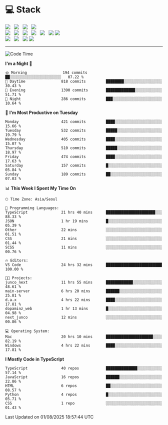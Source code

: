 <h1>💻 Stack</h1>
<div>
 <!-- badge : https://shields.io/ -->
 <!-- icon : https://simpleicons.org/?q=Get -->
 <img src="https://img.shields.io/badge/HTML5-e74c3c?style=flat-square&logo=HTML5&logoColor=white"/> &nbsp 
 <img src="https://img.shields.io/badge/CSS3-0A84FF?style=flat-square&logo=CSS3&logoColor=white"/> &nbsp 
 <img src="https://img.shields.io/badge/JavaScript-FFCD11?style=flat-square&logo=JavaScript&logoColor=white"/> &nbsp 
 <img src="https://img.shields.io/badge/TypeScript-3075C0?style=flat-square&logo=TypeScript&logoColor=white"/>
 <br/>
 <img src="https://img.shields.io/badge/Next-000000?style=flat-square&logo=nextdotjs&logoColor=white"/> &nbsp 
 <img src="https://img.shields.io/badge/React-00BCF6?style=flat-square&logo=React&logoColor=white"/> &nbsp 
 <img src="https://img.shields.io/badge/Redux-764ABC?style=flat-square&logo=Redux&logoColor=white"/> &nbsp
 <img src="https://img.shields.io/badge/Recoil-3578E5?style=flat-square&logo=recoil&logoColor=white"/> &nbsp
 <img src="https://img.shields.io/badge/React-Query-FF4154?style=flat-square&logo=reactquery&logoColor=white"/> &nbsp 
 <img src="https://img.shields.io/badge/styled%2Dcomponents-DB7093?style=flat-square&logo=styled%2Dcomponents&logoColor=white"/>
 <img src="https://img.shields.io/badge/CSS Modules-000000?style=flat-square&logo=CSS Modules&logoColor=white"/> &nbsp 
 <br/>
 <img src="https://img.shields.io/badge/Node-339933?style=flat-square&logo=Node.js&logoColor=white"/> &nbsp 
 <img src="https://img.shields.io/badge/Express-000000?style=flat-square&logo=Express&logoColor=white"/> &nbsp 
 <img src="https://img.shields.io/badge/MongoDB-47A248?style=flat-square&logo=MongoDB&logoColor=white"/>
 <img src="https://img.shields.io/badge/MariaDB-003545?style=flat-square&logo=mariadb&logoColor=white"/>
</div>

<hr>

<!--START_SECTION:waka-->
![Code Time](http://img.shields.io/badge/Code%20Time-2%2C708%20hrs%2046%20mins-blue)

**I'm a Night 🦉** 

```text
🌞 Morning                194 commits         ██░░░░░░░░░░░░░░░░░░░░░░░   07.22 % 
🌆 Daytime                818 commits         ████████░░░░░░░░░░░░░░░░░   30.43 % 
🌃 Evening                1390 commits        █████████████░░░░░░░░░░░░   51.71 % 
🌙 Night                  286 commits         ███░░░░░░░░░░░░░░░░░░░░░░   10.64 % 
```
📅 **I'm Most Productive on Tuesday** 

```text
Monday                   421 commits         ████░░░░░░░░░░░░░░░░░░░░░   15.66 % 
Tuesday                  532 commits         █████░░░░░░░░░░░░░░░░░░░░   19.79 % 
Wednesday                405 commits         ████░░░░░░░░░░░░░░░░░░░░░   15.07 % 
Thursday                 510 commits         █████░░░░░░░░░░░░░░░░░░░░   18.97 % 
Friday                   474 commits         ████░░░░░░░░░░░░░░░░░░░░░   17.63 % 
Saturday                 157 commits         █░░░░░░░░░░░░░░░░░░░░░░░░   05.84 % 
Sunday                   189 commits         ██░░░░░░░░░░░░░░░░░░░░░░░   07.03 % 
```


📊 **This Week I Spent My Time On** 

```text
🕑︎ Time Zone: Asia/Seoul

💬 Programming Languages: 
TypeScript               21 hrs 40 mins      ██████████████████████░░░   88.33 % 
JSON                     1 hr 19 mins        █░░░░░░░░░░░░░░░░░░░░░░░░   05.39 % 
Other                    22 mins             ░░░░░░░░░░░░░░░░░░░░░░░░░   01.51 % 
CSS                      21 mins             ░░░░░░░░░░░░░░░░░░░░░░░░░   01.44 % 
SCSS                     11 mins             ░░░░░░░░░░░░░░░░░░░░░░░░░   00.76 % 

🔥 Editors: 
VS Code                  24 hrs 32 mins      █████████████████████████   100.00 % 

🐱‍💻 Projects: 
junco_next               11 hrs 55 mins      ████████████░░░░░░░░░░░░░   48.61 % 
main-server              6 hrs 20 mins       ██████░░░░░░░░░░░░░░░░░░░   25.81 % 
d.a.x                    4 hrs 22 mins       ████░░░░░░░░░░░░░░░░░░░░░   17.81 % 
dopaminz_web             1 hr 13 mins        █░░░░░░░░░░░░░░░░░░░░░░░░   04.98 % 
next_junco               12 mins             ░░░░░░░░░░░░░░░░░░░░░░░░░   00.86 % 

💻 Operating System: 
Mac                      20 hrs 10 mins      █████████████████████░░░░   82.19 % 
Windows                  4 hrs 22 mins       ████░░░░░░░░░░░░░░░░░░░░░   17.81 % 
```

**I Mostly Code in TypeScript** 

```text
TypeScript               40 repos            ██████████████░░░░░░░░░░░   57.14 % 
JavaScript               16 repos            ██████░░░░░░░░░░░░░░░░░░░   22.86 % 
HTML                     6 repos             ██░░░░░░░░░░░░░░░░░░░░░░░   08.57 % 
Python                   4 repos             █░░░░░░░░░░░░░░░░░░░░░░░░   05.71 % 
CSS                      1 repo              ░░░░░░░░░░░░░░░░░░░░░░░░░   01.43 % 
```




 Last Updated on 01/08/2025 18:57:44 UTC
<!--END_SECTION:waka-->
